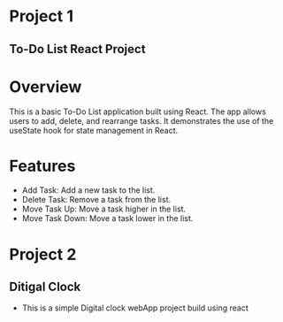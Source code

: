  # Project 1

## To-Do List React Project
 # Overview
This is a basic To-Do List application built using React. The app allows users to add, delete, and rearrange tasks. It demonstrates the use of the useState hook for state management in React.

# Features
- Add Task: Add a new task to the list.
- Delete Task: Remove a task from the list.
- Move Task Up: Move a task higher in the list.
- Move Task Down: Move a task lower in the list.

# Project 2

## Ditigal Clock
- This is a simple Digital clock webApp project build using react